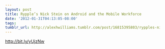 ```yaml
---
layout: post
title: Rypple’s Nick Stein on Android and the Mobile Workforce
date: '2012-01-31T04:13:05-08:00'
tags: 
tumblr_url: http://alexhwilliams.tumblr.com/post/16815395803/rypples-nick-stein-on-android-and-the-mobile-workforce
---
```

<p><a href="http://bit.ly/yUjzNw">http://bit.ly/yUjzNw</a></p>
